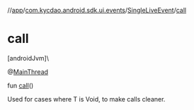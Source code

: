 //[app](../../../index.md)/[com.kycdao.android.sdk.ui.events](../index.md)/[SingleLiveEvent](index.md)/[call](call.md)

# call

[androidJvm]\

@[MainThread](https://developer.android.com/reference/kotlin/androidx/annotation/MainThread.html)

fun [call](call.md)()

Used for cases where T is Void, to make calls cleaner.
